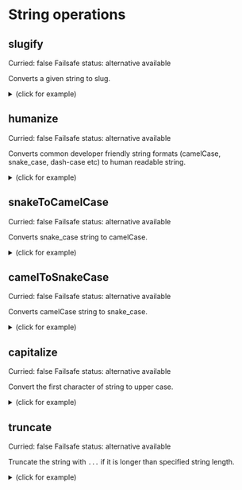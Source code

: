 # String operations

## slugify

Curried: false
Failsafe status: alternative available

Converts a given string to slug.

<details>
<summary>(click for example)</summary>

### Arguments:
- `string`: The string to be converted.

### Usage:

```js
slugify("My quiz"); // "my-quiz"
slugify("my-quiz"); // "my-quiz"
slugify("-----my----quiz"); // "my-quiz"
slugify("Me & my quiz"); // "me-and-my-quiz"
slugify("my!@#$%^*(quiz"); // "myquiz"
```

</details>

## humanize

Curried: false
Failsafe status: alternative available

Converts common developer friendly string formats (camelCase, snake_case,
dash-case etc) to human readable string.

<details>
<summary>(click for example)</summary>

### Arguments:
- `string`: The string to be converted.

### Usage:

```js
humanize("helloWorld"); // "Hello world"
humanize("hello-world"); // "Hello world"
humanize("__hello_world"); // "Hello world"
humanize("HelloUSA"); // "Hello usa"
```

</details>

## snakeToCamelCase

Curried: false
Failsafe status: alternative available

Converts snake_case string to camelCase.

<details>
<summary>(click for example)</summary>

### Arguments:
- `string`: The string to be converted.

### Usage:

```js
snakeToCamelCase("first_name"); // "firstName"
```

</details>

## camelToSnakeCase

Curried: false
Failsafe status: alternative available

Converts camelCase string to snake_case.

<details>
<summary>(click for example)</summary>

### Arguments:
- `string`: The string to be converted.

### Usage:

```js
camelToSnakeCase("firstName"); // "first_name"
```

</details>

## capitalize

Curried: false
Failsafe status: alternative available

Convert the first character of string to upper case.

<details>
<summary>(click for example)</summary>

### Arguments:
- `string`: The string to be converted.

### Usage:

```js
capitalize("oliver"); // "Oliver"
capitalize("OLIVER"); // "OLIVER"
capitalize("oLIVER"); // "OLIVER"
```

</details>

## truncate

Curried: false
Failsafe status: alternative available

Truncate the string with `...` if it is longer than specified string length.

<details>
<summary>(click for example)</summary>

### Arguments:
- `string`: The string to be truncated.
- `length`: The maximum allowed length of the string.

### Usage:

```js
truncate("Hello World", 5); //  "Hello..."
truncate("Hello World", 15); // "Hello World"
```

</details>
